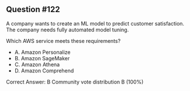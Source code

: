 ## Question #122

A company wants to create an ML model to predict customer satisfaction. The company needs fully automated model tuning.

Which AWS service meets these requirements?

- A. Amazon Personalize
- B. Amazon SageMaker
- C. Amazon Athena
- D. Amazon Comprehend 

Correct Answer: 
B Community vote distribution B (100%)